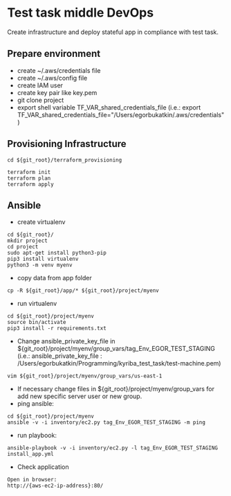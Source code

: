 # Test task middle DevOps
Create infrastructure and deploy stateful app in compliance with test task.

## Prepare environment
- create ~/.aws/credentials file
- create ~/.aws/config file
- create IAM user 
- create key pair like key.pem
- git clone project
- export shell variable TF_VAR_shared_credentials_file (i.e.: export TF_VAR_shared_credentials_file="/Users/egorbukatkin/.aws/credentials")
## Provisioning Infrastructure
```shell script
cd ${git_root}/terraform_provisioning
```

```shell script
terraform init
terraform plan
terraform apply
```

## Ansible
- create virtualenv
```shell script
cd ${git_root}/
mkdir project
cd project
sudo apt-get install python3-pip
pip3 install virtualenv
python3 -m venv myenv
```
- copy data from app folder
```shell script
cp -R ${git_root}/app/* ${git_root}/project/myenv
```
- run virtualenv
```shell script
cd ${git_root}/project/myenv
source bin/activate
pip3 install -r requirements.txt 
```
- Change ansible_private_key_file in ${git_root}/project/myenv/group_vars/tag_Env_EGOR_TEST_STAGING (i.e.: ansible_private_key_file : /Users/egorbukatkin/Programming/kyriba_test_task/test-machine.pem)
```shell script
vim ${git_root}/project/myenv/group_vars/us-east-1
```
- If necessary change files in ${git_root}/project/myenv/group_vars for add new specific server user or new group.
- ping ansible:
```shell script
cd ${git_root}/project/myenv
ansible -v -i inventory/ec2.py tag_Env_EGOR_TEST_STAGING -m ping
```
- run playbook:
```shell script
ansible-playbook -v -i inventory/ec2.py -l tag_Env_EGOR_TEST_STAGING  install_app.yml
```

- Check application
```
Open in browser:
http://{aws-ec2-ip-address}:80/
```